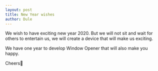 ```yaml
---
layout: post
title: New Year wishes
author: Dule
---
```


We wish to have exciting new year 2020. But we will not sit and wait for others
to entertain us, we will create a device that will make us exciting.

We have one year to develop Window Opener that will also make you happy.

Cheers🥂
